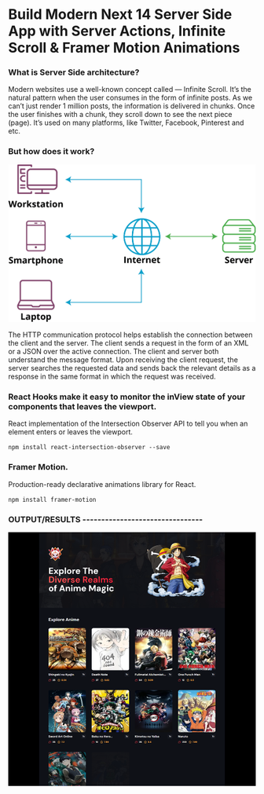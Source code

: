 # Build Modern Next 14 Server Side App with Server Actions, Infinite Scroll & Framer Motion Animations

### What is Server Side architecture?



Modern websites use a well-known concept called — Infinite Scroll. It’s the natural pattern when the user consumes in the form of infinite posts. As we can’t just render 1 million posts, the information is delivered in chunks. Once the user finishes with a chunk, they scroll down to see the next piece (page). It’s used on many platforms, like Twitter, Facebook, Pinterest and etc.



### But how does it work?

![Server Side architecture](client-server-network.webp)



The HTTP communication protocol helps establish the connection between the client and the server.
The client sends a request in the form of an XML or a JSON over the active connection. The client and server both understand the message format.
Upon receiving the client request, the server searches the requested data and sends back the relevant details as a response in the same format in which the request was received.



### React Hooks make it easy to monitor the inView state of your components that leaves the viewport.


React implementation of the Intersection Observer API to tell you when an element enters or leaves the viewport.



```
npm install react-intersection-observer --save
```

### Framer Motion.

Production-ready declarative animations library for React.

```
npm install framer-motion
```

### OUTPUT/RESULTS --------------------------------

![Anime Website](example.png)
